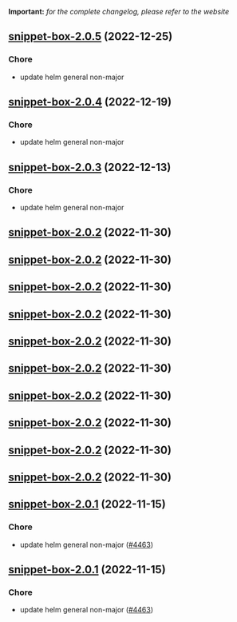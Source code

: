 **Important:**
*for the complete changelog, please refer to the website*




## [snippet-box-2.0.5](https://github.com/truecharts/charts/compare/snippet-box-2.0.4...snippet-box-2.0.5) (2022-12-25)

### Chore

- update helm general non-major
  
  


## [snippet-box-2.0.4](https://github.com/truecharts/charts/compare/snippet-box-2.0.3...snippet-box-2.0.4) (2022-12-19)

### Chore

- update helm general non-major
  
  


## [snippet-box-2.0.3](https://github.com/truecharts/charts/compare/snippet-box-2.0.2...snippet-box-2.0.3) (2022-12-13)

### Chore

- update helm general non-major
  
  


## [snippet-box-2.0.2](https://github.com/truecharts/charts/compare/snippet-box-2.0.1...snippet-box-2.0.2) (2022-11-30)




## [snippet-box-2.0.2](https://github.com/truecharts/charts/compare/snippet-box-2.0.1...snippet-box-2.0.2) (2022-11-30)




## [snippet-box-2.0.2](https://github.com/truecharts/charts/compare/snippet-box-2.0.1...snippet-box-2.0.2) (2022-11-30)




## [snippet-box-2.0.2](https://github.com/truecharts/charts/compare/snippet-box-2.0.1...snippet-box-2.0.2) (2022-11-30)




## [snippet-box-2.0.2](https://github.com/truecharts/charts/compare/snippet-box-2.0.1...snippet-box-2.0.2) (2022-11-30)




## [snippet-box-2.0.2](https://github.com/truecharts/charts/compare/snippet-box-2.0.1...snippet-box-2.0.2) (2022-11-30)




## [snippet-box-2.0.2](https://github.com/truecharts/charts/compare/snippet-box-2.0.1...snippet-box-2.0.2) (2022-11-30)




## [snippet-box-2.0.2](https://github.com/truecharts/charts/compare/snippet-box-2.0.1...snippet-box-2.0.2) (2022-11-30)




## [snippet-box-2.0.2](https://github.com/truecharts/charts/compare/snippet-box-2.0.1...snippet-box-2.0.2) (2022-11-30)




## [snippet-box-2.0.2](https://github.com/truecharts/charts/compare/snippet-box-2.0.1...snippet-box-2.0.2) (2022-11-30)




## [snippet-box-2.0.1](https://github.com/truecharts/charts/compare/snippet-box-2.0.0...snippet-box-2.0.1) (2022-11-15)

### Chore

- update helm general non-major ([#4463](https://github.com/truecharts/charts/issues/4463))
  
  


## [snippet-box-2.0.1](https://github.com/truecharts/charts/compare/snippet-box-2.0.0...snippet-box-2.0.1) (2022-11-15)

### Chore

- update helm general non-major ([#4463](https://github.com/truecharts/charts/issues/4463))
  
  
